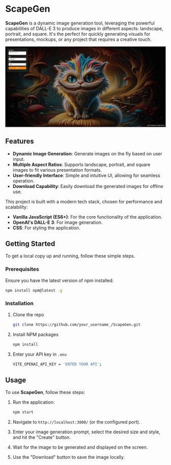 # ScapeGen

**ScapeGen** is a dynamic image generation tool, leveraging the powerful capabilities of DALL-E 3 to produce images in different aspects: landscape, portrait, and square. It's the perfect for quickly generating visuals for presentations, mockups, or any project that requires a creative touch.

![ScapeGen Demo](https://github.com/Harry-Yates/ScapeGen/blob/main/images/cat_github.png)

## Features

- **Dynamic Image Generation**: Generate images on the fly based on user input.
- **Multiple Aspect Ratios**: Supports landscape, portrait, and square images to fit various presentation formats.
- **User-friendly Interface**: Simple and intuitive UI, allowing for seamless operation.
- **Download Capability**: Easily download the generated images for offline use.

This project is built with a modern tech stack, chosen for performance and scalability:

- **Vanilla JavaScript (ES6+)**: For the core functionality of the application.
- **OpenAI's DALL-E 3**: For image generation.
- **CSS**: For styling the application.
<!-- - **Node.js**: For running the application. -->

## Getting Started

To get a local copy up and running, follow these simple steps.

### Prerequisites

Ensure you have the latest version of npm installed:

```sh
npm install npm@latest -g
```

### Installation

1. Clone the repo
   ```sh
   git clone https://github.com/your_username_/ScapeGen.git
   ```
2. Install NPM packages
   ```js
   npm install
   ```
3. Enter your API key in `.env`
   ```sh
   VITE_OPENAI_API_KEY = 'ENTER YOUR API';
   ```

## Usage

To use **ScapeGen**, follow these steps:

1. Run the application:
   ```sh
   npm start
   ```
2. Navigate to `http://localhost:3000/` (or the configured port).

3. Enter your image generation prompt, select the desired size and style, and hit the "Create" button.

4. Wait for the image to be generated and displayed on the screen.

5. Use the "Download" button to save the image locally.
